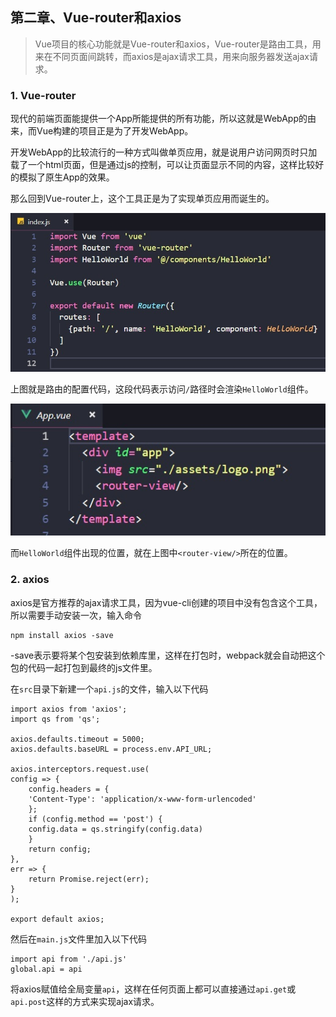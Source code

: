 ## 第二章、Vue-router和axios

> Vue项目的核心功能就是Vue-router和axios，Vue-router是路由工具，用来在不同页面间跳转，而axios是ajax请求工具，用来向服务器发送ajax请求。

### 1. Vue-router

现代的前端页面能提供一个App所能提供的所有功能，所以这就是WebApp的由来，而Vue构建的项目正是为了开发WebApp。

开发WebApp的比较流行的一种方式叫做单页应用，就是说用户访问网页时只加载了一个html页面，但是通过js的控制，可以让页面显示不同的内容，这样比较好的模拟了原生App的效果。

那么回到Vue-router上，这个工具正是为了实现单页应用而诞生的。

![图片2-1](./image/2-1.jpg)

上图就是路由的配置代码，这段代码表示访问`/`路径时会渲染`HelloWorld`组件。

![图片2-2](./image/2-2.jpg)

而`HelloWorld`组件出现的位置，就在上图中`<router-view/>`所在的位置。

### 2. axios

axios是官方推荐的ajax请求工具，因为vue-cli创建的项目中没有包含这个工具，所以需要手动安装一次，输入命令

    npm install axios -save

-save表示要将某个包安装到依赖库里，这样在打包时，webpack就会自动把这个包的代码一起打包到最终的js文件里。

在`src`目录下新建一个`api.js`的文件，输入以下代码

    import axios from 'axios';
    import qs from 'qs';

    axios.defaults.timeout = 5000;
    axios.defaults.baseURL = process.env.API_URL;

    axios.interceptors.request.use(
    config => {
        config.headers = {
        'Content-Type': 'application/x-www-form-urlencoded'
        };
        if (config.method == 'post') {
        config.data = qs.stringify(config.data)
        }
        return config;
    },
    err => {
        return Promise.reject(err);
    }
    );

    export default axios;

然后在`main.js`文件里加入以下代码

    import api from './api.js'
    global.api = api

将axios赋值给全局变量`api`，这样在任何页面上都可以直接通过`api.get`或`api.post`这样的方式来实现ajax请求。